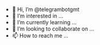 - 👋 Hi, I’m @telegrambotgmt
- 👀 I’m interested in ...
- 🌱 I’m currently learning ...
- 💞️ I’m looking to collaborate on ...
- 📫 How to reach me ...

<!---
telegrambotgmt/telegrambotgmt is a ✨ special ✨ repository because its `README.md` (this file) appears on your GitHub profile.
You can click the Preview link to take a look at your changes.
--->
